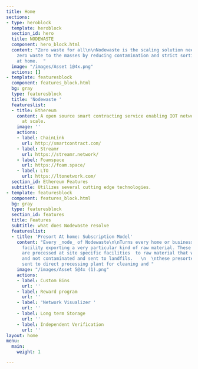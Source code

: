 ```yaml
---
title: Home
sections:
- type: heroblock
  template: heroblock
  section_id: hero
  title: NODEWASTE
  component: hero_block.html
  content: "Zero waste for all\n\nNodewaste is the scaling solution needed to bring
    zero waste to the masses by reducing contamination and strict sorting completely
    at home.  "
  image: "/images/Asset 1@4x.png"
  actions: []
- template: featuresblock
  component: features_block.html
  bg: gray
  type: featuresblock
  title: 'Nodewaste '
  featureslist:
  - title: Ethereum
    content: A open source smart contracting service enabling IOT network solutions
      at scale.
    image: ''
    actions:
    - label: ChainLink
      url: http://smartcontract.com/
    - label: Streamr
      url: https://streamr.network/
    - label: Foamspace
      url: https://foam.space/
    - label: LTO
      url: https://ltonetwork.com/
  section_id: Ethereum Features
  subtitle: Utilizes several cutting edge technologies.
- template: featuresblock
  component: features_block.html
  bg: gray
  type: featuresblock
  section_id: features
  title: Features
  subtitle: what does Nodewaste resolve
  featureslist:
  - title: 'Presort At home: Subscription Model'
    content: "Every _node_ of Nodewaste\n\nTurns every home or business in to a presort
      facility exporting a very particular kind of raw material. These raw materials
      are processed at site specific facilities  to raw material that will be reused
      and not contaminated and sent to landfils.   \n  \nthese presorted goods are
      sent to direct processing plant for cleaning and "
    image: "/images/Asset 5@4x (1).png"
    actions:
    - label: Custom Bins
      url: ''
    - label: Reward program
      url: ''
    - label: 'Network Visualizer '
      url: ''
    - label: Long term Storage
      url: ''
    - label: Independent Verification
      url: ''
layout: home
menu:
  main:
    weight: 1

---
```

